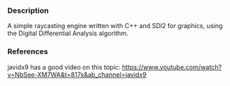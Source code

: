 ### Description
A simple raycasting engine written with C++ and SDl2 for graphics, using the Digital Differential Analysis algorithm.

### References
javidx9 has a good video on this topic: https://www.youtube.com/watch?v=NbSee-XM7WA&t=817s&ab_channel=javidx9
